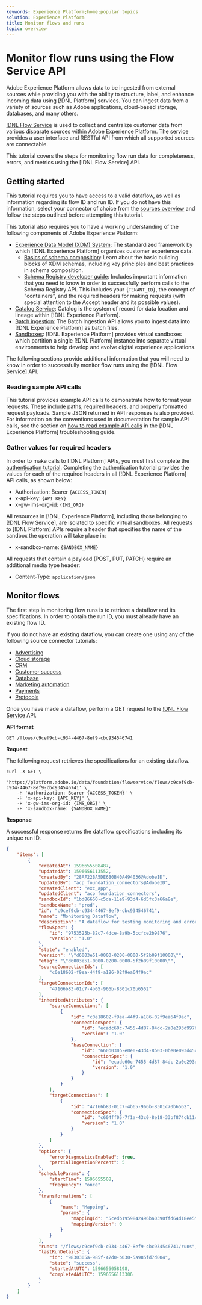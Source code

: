 ```yaml
---
keywords: Experience Platform;home;popular topics
solution: Experience Platform
title: Monitor flows and runs
topic: overview
---
```


# Monitor flow runs using the Flow Service API

Adobe Experience Platform allows data to be ingested from external sources while providing you with the ability to structure, label, and enhance incoming data using [!DNL Platform] services. You can ingest data from a variety of sources such as Adobe applications, cloud-based storage, databases, and many others.

[!DNL Flow Service](https://www.adobe.io/apis/experienceplatform/home/api-reference.html#!acpdr/swagger-specs/flow-service.yaml) is used to collect and centralize customer data from various disparate sources within Adobe Experience Platform. The service provides a user interface and RESTful API from which all supported sources are connectable.

This tutorial covers the steps for monitoring flow run data for completeness, errors, and metrics using the [!DNL Flow Service] API.

## Getting started

This tutorial requires you to have access to a valid dataflow, as well as information regarding its flow ID and run ID. If you do not have this information, select your connector of choice from the [sources overview](../../home.md) and follow the steps outlined before attempting this tutorial.

This tutorial also requires you to have a working understanding of the following components of Adobe Experience Platform:

*   [Experience Data Model (XDM) System](../../../../xdm/home.md): The standardized framework by which [!DNL Experience Platform] organizes customer experience data.
    *   [Basics of schema composition](../../../../xdm/schema/composition.md): Learn about the basic building blocks of XDM schemas, including key principles and best practices in schema composition.
    *   [Schema Registry developer guide](../../../../xdm/api/getting-started.md): Includes important information that you need to know in order to successfully perform calls to the Schema Registry API. This includes your `{TENANT_ID}`, the concept of "containers", and the required headers for making requests (with special attention to the Accept header and its possible values).
*   [Catalog Service](../../../../catalog/home.md): Catalog is the system of record for data location and lineage within [!DNL Experience Platform].
*   [Batch ingestion](../../../../ingestion/batch-ingestion/overview.md): The Batch Ingestion API allows you to ingest data into [!DNL Experience Platform] as batch files.
*   [Sandboxes](../../../../sandboxes/home.md): [!DNL Experience Platform] provides virtual sandboxes which partition a single [!DNL Platform] instance into separate virtual environments to help develop and evolve digital experience applications.

The following sections provide additional information that you will need to know in order to successfully monitor flow runs using the [!DNL Flow Service] API.

### Reading sample API calls

This tutorial provides example API calls to demonstrate how to format your requests. These include paths, required headers, and properly formatted request payloads. Sample JSON returned in API responses is also provided. For information on the conventions used in documentation for sample API calls, see the section on [how to read example API calls](../../../../landing/troubleshooting.md#how-do-i-format-an-api-request) in the [!DNL Experience Platform] troubleshooting guide.

### Gather values for required headers

In order to make calls to [!DNL Platform] APIs, you must first complete the [authentication tutorial](../../../../tutorials/authentication.md). Completing the authentication tutorial provides the values for each of the required headers in all [!DNL Experience Platform] API calls, as shown below:

*   Authorization: Bearer `{ACCESS_TOKEN}`
*   x-api-key: `{API_KEY}`
*   x-gw-ims-org-id: `{IMS_ORG}`

All resources in [!DNL Experience Platform], including those belonging to [!DNL Flow Service], are isolated to specific virtual sandboxes. All requests to [!DNL Platform] APIs require a header that specifies the name of the sandbox the operation will take place in:

*   x-sandbox-name: `{SANDBOX_NAME}`

All requests that contain a payload (POST, PUT, PATCH) require an additional media type header:

*   Content-Type: `application/json`

## Monitor flows

The first step in monitoring flow runs is to retrieve a dataflow and its specifications. In order to obtain the run ID, you must already have an existing flow ID.

If you do not have an existing dataflow, you can create one using any of the following source connector tutorials:

* [Advertising](./collect/advertising.md)
* [Cloud storage](./collect/cloud-storage.md)
* [CRM](./collect/crm.md)
* [Customer success](./collect/customer-success.md)
* [Database](./collect/database-nosql.md)
* [Marketing automation](./collect/marketing-automation.md)
* [Payments](./collect/payments.md)
* [Protocols](./collect/protocols.md)

Once you have made a dataflow, perform a GET request to the [!DNL Flow Service](https://www.adobe.io/apis/experienceplatform/home/api-reference.html#!acpdr/swagger-specs/flow-service.yaml) API.

**API format**

```http
GET /flows/c9cef9cb-c934-4467-8ef9-cbc934546741
```

**Request**

The following request retrieves the specifications for an existing dataflow.

```shell
curl -X GET \
    'https://platform.adobe.io/data/foundation/flowservice/flows/c9cef9cb-c934-4467-8ef9-cbc934546741' \
    -H 'Authorization: Bearer {ACCESS_TOKEN}' \
    -H 'x-api-key: {API_KEY}' \
    -H 'x-gw-ims-org-id: {IMS_ORG}' \
    -H 'x-sandbox-name: {SANDBOX_NAME}'
```

**Response**

A successful response returns the dataflow specifications including its unique run ID.

```json
{
    "items": [
        {
            "createdAt": 1596655508487,
            "updatedAt": 1596656113552,
            "createdBy": "28AF22BA5DE6B0B40A494036@AdobeID",
            "updatedBy": "acp_foundation_connectors@AdobeID",
            "createdClient": "exc_app",
            "updatedClient": "acp_foundation_connectors",
            "sandboxId": "1bd86660-c5da-11e9-93d4-6d5fc3a66a8e",
            "sandboxName": "prod",
            "id": "c9cef9cb-c934-4467-8ef9-cbc934546741",
            "name": "Monitoring Dataflow",
            "description": "A dataflow for testing monitoring and errors",
            "flowSpec": {
                "id": "9753525b-82c7-4dce-8a9b-5ccfce2b9876",
                "version": "1.0"
            },
            "state": "enabled",
            "version": "\"d6003e51-0000-0200-0000-5f2b09f10000\"",
            "etag": "\"d6003e51-0000-0200-0000-5f2b09f10000\"",
            "sourceConnectionIds": [
                "c0e18602-f9ea-44f9-a186-02f9ea64f9ac"
            ],
            "targetConnectionIds": [
                "47166b83-01c7-4b65-966b-8301c70b6562"
            ],
            "inheritedAttributes": {
                "sourceConnections": [
                    {
                        "id": "c0e18602-f9ea-44f9-a186-02f9ea64f9ac",
                        "connectionSpec": {
                            "id": "ecadc60c-7455-4d87-84dc-2a0e293d997b",
                            "version": "1.0"
                        },
                        "baseConnection": {
                            "id": "660b030b-e0e0-43d4-8b03-0be0e093d45c",
                            "connectionSpec": {
                                "id": "ecadc60c-7455-4d87-84dc-2a0e293d997b",
                                "version": "1.0"
                            }
                        }
                    }
                ],
                "targetConnections": [
                    {
                        "id": "47166b83-01c7-4b65-966b-8301c70b6562",
                        "connectionSpec": {
                            "id": "c604ff05-7f1a-43c0-8e18-33bf874cb11c",
                            "version": "1.0"
                        }
                    }
                ]
            },
            "options": {
                "errorDiagnosticsEnabled": true,
                "partialIngestionPercent": 5
            },
            "scheduleParams": {
                "startTime": 1596655508,
                "frequency": "once"
            },
            "transformations": [
                {
                    "name": "Mapping",
                    "params": {
                        "mappingId": "5cedb1959842496ba0390ffd64d18ee5",
                        "mappingVersion": 0
                    }
                }
            ],
            "runs": "/flows/c9cef9cb-c934-4467-8ef9-cbc934546741/runs",
            "lastRunDetails": {
                "id": "9830305a-985f-47d0-b030-5a985fd7d004",
                "state": "success",
                "startedAtUTC": 1596656058198,
                "completedAtUTC": 1596656113306
            }
        }
    ]
}
```
